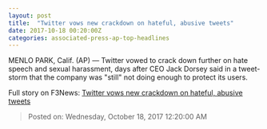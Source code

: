 ```yaml
---
layout: post
title:  "Twitter vows new crackdown on hateful, abusive tweets"
date: 2017-10-18 00:20:00Z
categories: associated-press-ap-top-headlines
---
```


MENLO PARK, Calif. (AP) — Twitter vowed to crack down further on hate speech and sexual harassment, days after CEO Jack Dorsey said in a tweet-storm that the company was "still" not doing enough to protect its users.


Full story on F3News: [Twitter vows new crackdown on hateful, abusive tweets](http://www.f3nws.com/n/2ajzrC)

> Posted on: Wednesday, October 18, 2017 12:20:00 AM
